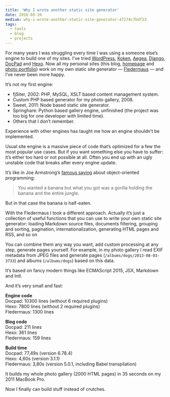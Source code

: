 ```yaml
---
title: 'Why I wrote another static site generator'
date: 2016-05-26
medium: why-i-wrote-another-static-site-generator-47274c7bdf23
tags:
  - tools
  - blog
  - projects
---
```


For many years I was struggling every time I was using a someone else’s engine to build one of my sites. I’ve tried [WordPress](https://wordpress.com/), [Koken](http://koken.me/), [Aegea](http://blogengine.ru/), [Django](https://www.djangoproject.com/), [DocPad](http://docpad.org/) and [Hexo](https://hexo.io/). Now all my personal sites (this blog, [homepage](http://sapegin.me/) and [photo portfolio](/photos/)) work on my own static site generator — [Fledermaus](https://github.com/sapegin/fledermaus) — and I’ve never been more happy.

It’s not my first engine:

- fjSiter, 2002: PHP, MySQL, XSLT based content management system.
- Custom PHP based generator for my photo gallery, 2008.
- Sweet, 2011: Node based static site generator.
- Springhare: Python based gallery engine, unfinished (the project was too big for one developer with limited time).
- Others that I don’t remember.

Experience with other engines has taught me how an engine shouldn’t be implemented.

Usual site engine is a massive piece of code that’s optimized for a few the most popular use cases. But if you want something else you have to suffer: it’s either too hard or not possible at all. Often you end up with an ugly unstable code that breaks after every engine update.

It’s like in Joe Armstrong’s [famous saying](https://www.johndcook.com/blog/2011/07/19/you-wanted-banana/) about object-oriented programming:

> You wanted a banana but what you got was a gorilla holding the banana and the entire jungle.

But in that case the banana is half-eaten.

With the Fledermaus I took a different approach. Actually it’s just a collection of useful functions that you can use to write your own static site generator: loading Markdown source files, documents filtering, grouping and sorting, pagination, internationalization, generating HTML pages and RSS, and so on

You can combine them any way you want, add custom processing at any step, generate pages yourself. For example, in my photo gallery I read EXIF metadata from JPEG files and generate pages (`/albums/dogs/2013-08-03-3733`) and albums (`/albums/dogs`) based on this data.

It’s based on fancy modern things like ECMAScript 2015, JSX, Markdown and Intl.

And it’s very small and fast:

**Engine code**<br/>Docpad: 10300 lines (without 6 required plugins)<br/>Hexo: 7800 lines (without 2 required plugins)<br/>Fledermaus: 1300 lines

**Blog code**<br/>Docpad: 211 lines<br/>Hexo: 361 lines<br/>Fledermaus: 159 lines

**Build time**<br/>Docpad: 77,49s (version 6.78.4)<br/>Hexo: 4,60s (version 3.1.1)<br/>Fledermaus: 3,80s (version 5.0.1, including Babel transpilation)

It builds my whole photo gallery (2000 HTML pages) in 35 seconds on my 2011 MacBook Pro.

Now I finally can build stuff instead of crutches.
